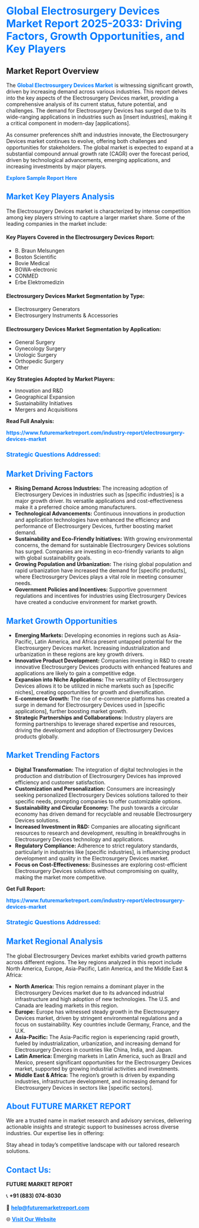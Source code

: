 <h1 style="color: #007BFF;">Global Electrosurgery Devices Market Report 2025-2033: Driving Factors, Growth Opportunities, and Key Players</h1>

<section id="overview">
<h2>Market Report Overview</h2>
<p>The <a href="https://www.futuremarketreport.com/industry-report/electrosurgery-devices-market" style="color: #007BFF; text-decoration: none;"><strong>Global Electrosurgery Devices Market</strong></a> is witnessing significant growth, driven by increasing demand across various industries. This report delves into the key aspects of the Electrosurgery Devices market, providing a comprehensive analysis of its current status, future potential, and challenges. The demand for Electrosurgery Devices has surged due to its wide-ranging applications in industries such as [insert industries], making it a critical component in modern-day [applications].</p>
<p>As consumer preferences shift and industries innovate, the Electrosurgery Devices market continues to evolve, offering both challenges and opportunities for stakeholders. The global market is expected to expand at a substantial compound annual growth rate (CAGR) over the forecast period, driven by technological advancements, emerging applications, and increasing investments by major players.</p>
</section>

<section id="overview">
<p><a href="https://www.futuremarketreport.com/request-sample/reportId=43928" style="color: #007BFF; text-decoration: none;"><strong>Explore Sample Report Here</strong></a></p>
</section>

<section id="key-players">
<h2 style="color: #007BFF;">Market Key Players Analysis</h2>
<p>The Electrosurgery Devices market is characterized by intense competition among key players striving to capture a larger market share. Some of the leading companies in the market include:</p>
<h4>Key Players Covered in the Electrosurgery Devices Report:</h4>
<ul><li>B. Braun Melsungen</li><li>Boston Scientific</li><li>Bovie Medical</li><li>BOWA-electronic</li><li>CONMED</li><li>Erbe Elektromedizin</li></ul>
<h4>Electrosurgery Devices Market Segmentation by Type:</h4>
<ul><li>Electrosurgery Generators</li><li>Electrosurgery Instruments &amp; Accessories</li></ul>

<h4>Electrosurgery Devices Market Segmentation by Application:</h4>
<ul><li>General Surgery</li><li>Gynecology Surgery</li><li>Urologic Surgery</li><li>Orthopedic Surgery</li><li>Other</li></ul>
<p><strong>Key Strategies Adopted by Market Players:</strong></p>
<ul>
<li>Innovation and R&D</li>
<li>Geographical Expansion</li>
<li>Sustainability Initiatives</li>
<li>Mergers and Acquisitions</li>
</ul>
</section>

<section>
<p><strong>Read Full Analysis: </strong></p><a href="https://www.futuremarketreport.com/industry-report/electrosurgery-devices-market" style="color: #007BFF; text-decoration: none;"><strong>https://www.futuremarketreport.com/industry-report/electrosurgery-devices-market</strong></a>
<h3 style="color: #007BFF;">Strategic Questions Addressed:</h3>
</section>

<section id="driving-factors">
<h2 style="color: #007BFF;">Market Driving Factors</h2>
<ul>
<li><strong>Rising Demand Across Industries:</strong> The increasing adoption of Electrosurgery Devices in industries such as [specific industries] is a major growth driver. Its versatile applications and cost-effectiveness make it a preferred choice among manufacturers.</li>
<li><strong>Technological Advancements:</strong> Continuous innovations in production and application technologies have enhanced the efficiency and performance of Electrosurgery Devices, further boosting market demand.</li>
<li><strong>Sustainability and Eco-Friendly Initiatives:</strong> With growing environmental concerns, the demand for sustainable Electrosurgery Devices solutions has surged. Companies are investing in eco-friendly variants to align with global sustainability goals.</li>
<li><strong>Growing Population and Urbanization:</strong> The rising global population and rapid urbanization have increased the demand for [specific products], where Electrosurgery Devices plays a vital role in meeting consumer needs.</li>
<li><strong>Government Policies and Incentives:</strong> Supportive government regulations and incentives for industries using Electrosurgery Devices have created a conducive environment for market growth.</li>
</ul>
</section>

<section id="growth-opportunities">
<h2 style="color: #007BFF;">Market Growth Opportunities</h2>
<ul>
<li><strong>Emerging Markets:</strong> Developing economies in regions such as Asia-Pacific, Latin America, and Africa present untapped potential for the Electrosurgery Devices market. Increasing industrialization and urbanization in these regions are key growth drivers.</li>
<li><strong>Innovative Product Development:</strong> Companies investing in R&D to create innovative Electrosurgery Devices products with enhanced features and applications are likely to gain a competitive edge.</li>
<li><strong>Expansion into Niche Applications:</strong> The versatility of Electrosurgery Devices allows it to be utilized in niche markets such as [specific niches], creating opportunities for growth and diversification.</li>
<li><strong>E-commerce Growth:</strong> The rise of e-commerce platforms has created a surge in demand for Electrosurgery Devices used in [specific applications], further boosting market growth.</li>
<li><strong>Strategic Partnerships and Collaborations:</strong> Industry players are forming partnerships to leverage shared expertise and resources, driving the development and adoption of Electrosurgery Devices products globally.</li>
</ul>
</section>

<section id="trending-factors">
<h2 style="color: #007BFF;">Market Trending Factors</h2>
<ul>
<li><strong>Digital Transformation:</strong> The integration of digital technologies in the production and distribution of Electrosurgery Devices has improved efficiency and customer satisfaction.</li>
<li><strong>Customization and Personalization:</strong> Consumers are increasingly seeking personalized Electrosurgery Devices solutions tailored to their specific needs, prompting companies to offer customizable options.</li>
<li><strong>Sustainability and Circular Economy:</strong> The push towards a circular economy has driven demand for recyclable and reusable Electrosurgery Devices solutions.</li>
<li><strong>Increased Investment in R&D:</strong> Companies are allocating significant resources to research and development, resulting in breakthroughs in Electrosurgery Devices technology and applications.</li>
<li><strong>Regulatory Compliance:</strong> Adherence to strict regulatory standards, particularly in industries like [specific industries], is influencing product development and quality in the Electrosurgery Devices market.</li>
<li><strong>Focus on Cost-Effectiveness:</strong> Businesses are exploring cost-efficient Electrosurgery Devices solutions without compromising on quality, making the market more competitive.</li>
</ul>
</section>

<section>
<p><strong>Get Full Report: </strong></p><a href="https://www.futuremarketreport.com/industry-report/electrosurgery-devices-market" style="color: #007BFF; text-decoration: none;"><strong>https://www.futuremarketreport.com/industry-report/electrosurgery-devices-market</strong></a>
<h3 style="color: #007BFF;">Strategic Questions Addressed:</h3>
</section>


<section id="regional-analysis">
<h2 style="color: #007BFF;">Market Regional Analysis</h2>
<p>The global Electrosurgery Devices market exhibits varied growth patterns across different regions. The key regions analyzed in this report include North America, Europe, Asia-Pacific, Latin America, and the Middle East & Africa:</p>
<ul>
<li><strong>North America:</strong> This region remains a dominant player in the Electrosurgery Devices market due to its advanced industrial infrastructure and high adoption of new technologies. The U.S. and Canada are leading markets in this region.</li>
<li><strong>Europe:</strong> Europe has witnessed steady growth in the Electrosurgery Devices market, driven by stringent environmental regulations and a focus on sustainability. Key countries include Germany, France, and the U.K.</li>
<li><strong>Asia-Pacific:</strong> The Asia-Pacific region is experiencing rapid growth, fueled by industrialization, urbanization, and increasing demand for Electrosurgery Devices in countries like China, India, and Japan.</li>
<li><strong>Latin America:</strong> Emerging markets in Latin America, such as Brazil and Mexico, present significant opportunities for the Electrosurgery Devices market, supported by growing industrial activities and investments.</li>
<li><strong>Middle East & Africa:</strong> The region’s growth is driven by expanding industries, infrastructure development, and increasing demand for Electrosurgery Devices in sectors like [specific sectors].</li>
</ul>
</section>

<footer>
<h2 style="color: #007BFF;">About FUTURE MARKET REPORT</h2>
<p>We are a trusted name in market research and advisory services, delivering actionable insights and strategic support to businesses across diverse industries. Our expertise lies in offering:</p>

<p>Stay ahead in today’s competitive landscape with our tailored research solutions.</p>

<h2 style="color: #007BFF;">Contact Us:</h2>
<p><strong>FUTURE MARKET REPORT</strong></p>
<p>📞 <strong>+91 (883) 074-8030</strong></p>
<p>📧 <strong><a href="mailto:help@futuremarketreport.com" style="color: #007BFF;">help@futuremarketreport.com</a></strong></p>
<p>🌐 <strong><a href="https://www.futuremarketreport.com/" style="color: #007BFF;">Visit Our Website</a></strong></p>
</footer>